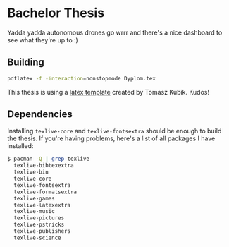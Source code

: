 # Bachelor Thesis

Yadda yadda autonomous drones go wrrr and there's a nice dashboard to see what they're up to :)

## Building

```bash
pdflatex -f -interaction=nonstopmode Dyplom.tex
```

This thesis is using a [latex template](http://tomasz.kubik.staff.iiar.pwr.wroc.pl/) created by Tomasz Kubik. Kudos!

## Dependencies

Installing `texlive-core` and `texlive-fontsextra` should be enough to build the thesis.
If you're having problems, here's a list of all packages I have installed:

```bash
$ pacman -Q | grep texlive                                
  texlive-bibtexextra
  texlive-bin
  texlive-core
  texlive-fontsextra
  texlive-formatsextra
  texlive-games
  texlive-latexextra
  texlive-music
  texlive-pictures
  texlive-pstricks
  texlive-publishers
  texlive-science
```

